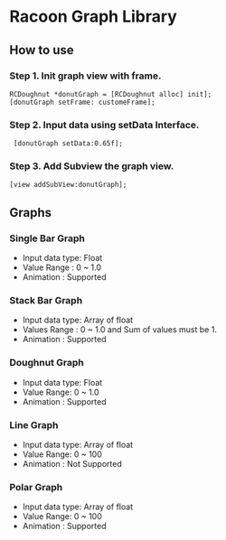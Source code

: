 # Racoon Graph Library  

## How to use  

### Step 1. Init graph view with frame. 
` RCDoughnut *donutGraph = [RCDoughnut alloc] init]; `   
` [donutGraph setFrame: customeFrame]; `  

### Step 2. Input data using setData Interface.  
` [donutGraph setData:0.65f];`

### Step 3. Add Subview the graph view.
` [view addSubView:donutGraph]; `

## Graphs  
  
### Single Bar Graph 
* Input data type: Float
* Value Range : 0 ~ 1.0
* Animation : Supported 

### Stack Bar Graph
* Input data type: Array of float
* Values Range : 0 ~ 1.0 and Sum of values must be 1.
* Animation : Supported

### Doughnut Graph
* Input data type: Float
* Value Range: 0 ~ 1.0
* Animation : Supported

### Line Graph
* Input data type: Array of float
* Value Range: 0 ~ 100
* Animation : Not Supported

### Polar Graph 
* Input data type: Array of float
* Value Range: 0 ~ 100
* Animation : Supported

